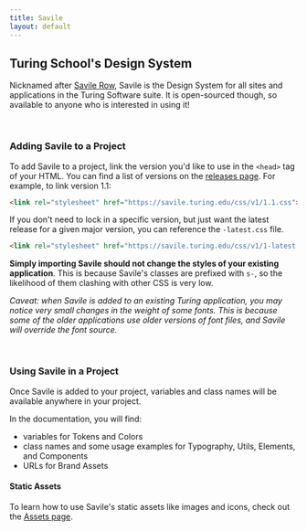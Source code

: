 ```yaml
---
title: Savile
layout: default
---
```


## Turing School's Design System

Nicknamed after <a class="s-link" href="https://en.wikipedia.org/wiki/Savile_Row" target="blank">Savile Row</a>, Savile is the Design System for all sites and applications in the Turing Software suite. It is open-sourced though, so available to anyone who is interested in using it!

<br>

### Adding Savile to a Project

To add Savile to a project, link the version you'd like to use in the `<head>` tag of your HTML. You can find a list of versions on the <a href="https://github.com/turingschool/savile/releases" target="blank" class="s-link">releases page</a>. For example, to link version 1.1:
```html
<link rel="stylesheet" href="https://savile.turing.edu/css/v1/1.1.css">
```
If you don't need to lock in a specific version, but just want the latest release for a given major version, you can reference the `-latest.css` file.
```html
<link rel="stylesheet" href="https://savile.turing.edu/css/v1/1-latest.css">
```

**Simply importing Savile should not change the styles of your existing application**. This is because Savile's classes are prefixed with `s-`, so the likelihood of them clashing with other CSS is very low.

_Caveat: when Savile is added to an existing Turing application, you may notice very small changes in the weight of some fonts. This is because some of the older applications use older versions of font files, and Savile will override the font source._

<br>

### Using Savile in a Project

Once Savile is added to your project, variables and class names will be available anywhere in your project.

In the documentation, you will find:
- variables for Tokens and Colors
- class names and some usage examples for Typography, Utils, Elements, and Components
- URLs for Brand Assets

#### Static Assets

To learn how to use Savile's static assets like images and icons, check out the <a href="/assets" class="s-link">Assets page</a>.